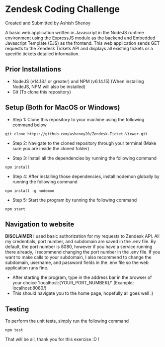 # Zendesk Coding Challenge
Created and Submitted by Ashish Shenoy

A basic web application written in Javascript in the NodeJS runtime environment using the ExpressJS module as the backend and Embedded Javascript Template (EJS) as the frontend.
This web application sends GET requests to the Zendesk Tickets API and displays all existing tickets or a specific tickets detailed information.

## Prior Installations
- NodeJS (v14.18.1 or greater) and NPM (v6.14.15) (When installing NodeJS, NPM will also be installed)
- Git (To clone this repository)

## Setup (Both for MacOS or Windows)

- Step 1: Clone this repository to your machine using the following command below
```
git clone https://github.com/ashenoy20/Zendesk-Ticket-Viewer.git
```
- Step 2: Navigate to the cloned repository through your terminal (Make sure you are inside the cloned folder)

- Step 3: Install all the dependencies by running the following command
```
npm install
```
- Step 4: After installing those dependencies, install nodemon globally by running the following command
```
npm install -g nodemon
```
- Step 5: Start the program by running the following command
```
npm start
```

## Navigation to website

**DISCLAIMER**
I used basic authorization for my requests to Zendesk API. All my credentials, port number, and subdomain are saved in the .env file. By default, the port number is 8080, 
however if you have a service running there already, I recommend changing the port number in the .env file. If you want to make calls to your subdomain, I also recommend to change the subdomain, username, and password fields in the .env file so the web application runs fine.

- After starting the program, type in the address bar in the browser of your choice 'localhost:{YOUR_PORT_NUMBER}/' (Example: localhost:8080/)
- This should navigate you to the home page, hopefully all goes well :)

## Testing
To perform the unit tests, simply run the following command
```
npm test
```

That will be all, thank you for this exercise :D !
